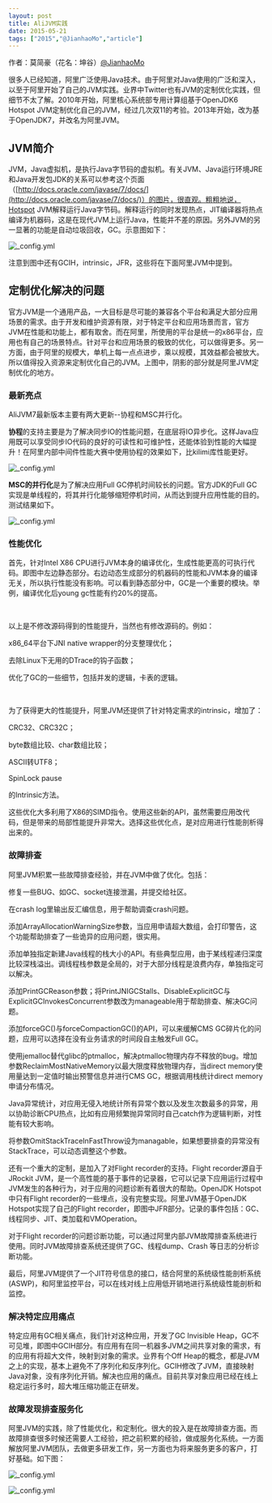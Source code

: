 ```yaml
---
layout: post
title: AliJVM实践
date: 2015-05-21
tags: ["2015","@JianhaoMo","article"]
---
```


作者：莫简豪（花名：坤谷）[@JianhaoMo](http://weibo.com/halmo)

很多人已经知道，阿里广泛使用Java技术。由于阿里对Java使用的广泛和深入，以至于阿里开始了自己的JVM实践。业界中Twitter也有JVM的定制优化实践，但细节不太了解。2010年开始，阿里核心系统部专用计算组基于OpenJDK6 Hotspot JVM定制优化自己的JVM，经过几次双11的考验。2013年开始，改为基于OpenJDK7，并改名为阿里JVM。

## JVM简介

JVM，Java虚拟机，是执行Java字节码的虚拟机。有关JVM、Java运行环境JRE和Java开发包JDK的关系可以参考这个页面（[http://docs.oracle.com/javase/7/docs/](http://docs.oracle.com/javase/7/docs/)）的图片，很直观。粗粗地说，Hotspot JVM解释运行Java字节码。解释运行的同时发现热点，JIT编译器将热点编译为机器码，这是在现代JVM上运行Java，性能并不差的原因。另外JVM的另一显著的功能是自动垃圾回收，GC。示意图如下：

![_config.yml](http://greenteajug.github.io/images/alijvm.png)

注意到图中还有GCIH，intrinsic，JFR，这些将在下面阿里JVM中提到。

## 定制优化解决的问题

官方JVM是一个通用产品，一大目标是尽可能的兼容各个平台和满足大部分应用场景的需求。由于开发和维护资源有限，对于特定平台和应用场景而言，官方JVM在性能和功能上，都有取舍。而在阿里，所使用的平台是统一的x86平台，应用也有自己的场景特点。针对平台和应用场景的极致的优化，可以做得更多。另一方面，由于阿里的规模大，单机上每一点点进步，乘以规模，其效益都会被放大。所以值得投入资源来定制优化自己的JVM。上图中，阴影的部分就是阿里JVM定制优化的地方。

### 最新亮点

AliJVM7最新版本主要有两大更新--协程和MSC并行化。

**协程**的支持主要是为了解决同步IO的性能问题，在底层将IO异步化。这样Java应用既可以享受同步IO代码的良好的可读性和可维护性，还能体验到性能的大幅提升！在阿里内部中间件性能大赛中使用协程的效果如下，比kilimi库性能更好。

![_config.yml](http://greenteajug.github.io/images/xiecheng.png)

**MSC的并行化**是为了解决应用Full GC停机时间较长的问题。官方JDK的Full GC实现是单线程的，将其并行化能够缩短停机时间，从而达到提升应用性能的目的。测试结果如下。

![_config.yml](http://greenteajug.github.io/images/msc.png)

### 性能优化

首先，针对Intel X86 CPU进行JVM本身的编译优化，生成性能更高的可执行代码。即图中左边静态部分。右边动态生成部分的机器码的性能和JVM本身的编译无关，所以执行性能没有影响。可以看到静态部分中，GC是一个重要的模块。举例，编译优化后young gc性能有约20%的提高。

&nbsp;

以上是不修改源码得到的性能提升，当然也有修改源码的。例如：

x86_64平台下JNI native wrapper的分支整理优化；

去除Linux下无用的DTrace的钩子函数；

优化了GC的一些细节，包括并发的逻辑，卡表的逻辑。

&nbsp;

为了获得更大的性能提升，阿里JVM还提供了针对特定需求的intrinsic，增加了：

CRC32、CRC32C；

byte数组比较、char数组比较；

ASCII转UTF8；

SpinLock pause

的Intrinsic方法。

这些优化大多利用了X86的SIMD指令。使用这些新的API，虽然需要应用改代码，但是带来的局部性能提升非常大。选择这些优化点，是对应用进行性能剖析得出来的。

### 故障排查

阿里JVM积累一些故障排查经验，并在JVM中做了优化。包括：

修复一些BUG、如GC、socket连接泄漏，并提交给社区。

在crash log里输出反汇编信息，用于帮助调查crash问题。

添加ArrayAllocationWarningSize参数，当应用申请超大数组，会打印警告，这个功能帮助排查了一些诡异的应用问题，很实用。

添加单独指定新建Java线程的栈大小的API。有些典型应用，由于某线程递归深度比较深栈溢出。调线程栈参数是全局的，对于大部分线程是浪费内存，单独指定可以解决。

添加PrintGCReason参数；将PrintJNIGCStalls、DisableExplicitGC与ExplicitGCInvokesConcurrent参数改为manageable用于帮助排查、解决GC问题。

添加forceGC()与forceCompactionGC()的API，可以来缓解CMS GC碎片化的问题，应用可以选择在没有业务请求的时间段自主触发Full GC。

使用jemalloc替代glibc的ptmalloc，解决ptmalloc物理内存不释放的bug。增加参数ReclaimMostNativeMemory以最大限度释放物理内存，当direct memory使用量达到一定值时输出预警信息并进行CMS GC，根据调用栈统计direct memory申请分布情况。

Java异常统计，对应用无侵入地统计所有异常个数以及发生次数最多的异常，用以协助诊断CPU热点，比如有应用频繁抛异常同时自己catch作为逻辑判断，对性能有较大影响。

将参数OmitStackTraceInFastThrow设为managable，如果想要排查的异常没有StackTrace，可以动态调整这个参数。

还有一个重大的定制，是加入了对Flight recorder的支持。Flight recorder源自于JRockit JVM，是一个高性能的基于事件的记录器，它可以记录下应用运行过程中JVM发生的各种行为，对于应用的问题诊断有着很大的帮助。OpenJDK Hotspot中只有Flight recorder的一些埋点，没有完整实现。阿里JVM基于OpenJDK Hotspot实现了自己的Flight recorder，即图中JFR部分。记录的事件包括：GC、线程同步、JIT、类加载和VMOperation。

对于Flight recorder的问题诊断功能，可以通过阿里内部JVM故障排查系统进行使用。同时JVM故障排查系统还提供了GC、线程dump、Crash 等日志的分析诊断功能。

最后，阿里JVM提供了一个JIT符号信息的接口，结合阿里的系统级性能剖析系统(ASWP)，和阿里监控平台，可以在线对线上应用低开销地进行系统级性能剖析和监控。

### 解决特定应用痛点

特定应用有GC相关痛点，我们针对这种应用，开发了GC Invisible Heap，GC不可见堆，即图中GCIH部分。有应用有在同一机器多JVM之间共享对象的需求，有的应用有将超大文件，映射到对象的需求。业界有个Off Heap的概念，都是JVM之上的实现，基本上避免不了序列化和反序列化。GCIH修改了JVM，直接映射Java对象，没有序列化开销。解决也应用的痛点。目前共享对象应用已经在线上稳定运行多时，超大堆压缩功能正在研发。

### 故障发现排查服务化

阿里JVM的实践，除了性能优化，和定制化。很大的投入是在故障排查方面。而故障排查很多时候还需要人工经验，把之前积累的经验，做成服务化系统。一方面解放阿里JVM团队，去做更多研发工作，另一方面也为将来服务更多的客户，打好基础。如下图：

![_config.yml](http://greenteajug.github.io/images/jtc.png)

![_config.yml](http://greenteajug.github.io/images/crash.png)